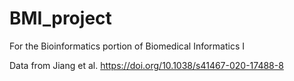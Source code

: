 # BMI_project
For the Bioinformatics portion of Biomedical Informatics I

Data from Jiang et al. https://doi.org/10.1038/s41467-020-17488-8  
